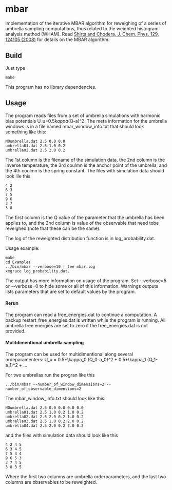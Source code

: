 # mbar
Implementation of the iterative MBAR algorithm for reweighing of a series of umbrella sampling computations, thus related to the weighted histogram analysis method (WHAM). Read [Shirts and Chodera, J. Chem. Phys. 129, 124105 (2008)](http://dx.doi.org/10.1063/1.2978177) for details on the MBAR algorithm.

## Build
Just type
```
make
```
This program has no library dependencies.

## Usage
The program reads files from a set of umbrella simulations with harmonic bias potentials U_u=0.5*kappa*(Q-a)^2. The meta information for the umbrella windows is in a file named mbar_window_info.txt that should look something like this:
```
NOumbrella.dat 2.5 0.0 0.0 
umbrella01.dat 2.5 1.0 0.2
umbrella02.dat 2.5 2.0 0.2
```
The 1st column is the filename of the simulation data, the 2nd column is the inverse temperature, the 3rd coulmn is the anchor point of the umbrella, and the 4th coulmn is the spring constant. The files with simulation data should look lile this
```
4 2
6 3
7 5
9 6
3 7
3 8
```
The first column is the Q value of the parameter that the umbrella has been applies to, 
and the 2nd column is value of the observable that need tobe reveighed (note that these can be the same).

The log of the reweighted distribution function is in log_probability.dat.

Usage example:
```
make
cd Examples
../bin/mbar --verbose=10 | tee mbar.log
xmgrace log_probability.dat.
```
The output has more information on usage of the program. Set --verbose=5 or --verbose=0 to hide some or all of this information. Warnings outputs lists parameters that are set to default values by the program.

#### Rerun
The program can read a free_energies.dat to continue a computation. A backup restart_free_energies.dat is written while the program is running. All umbrella free energies are set to zero if the free_energies.dat is not provided.

#### Mulitdimentional umbrella sampling
The program can be used for multidimentional along several ordeparamenters:  U_u = 0.5*\kappa_0 (Q_0-a_0)^2 + 0.5*\kappa_1 (Q_1-a_1)^2 + ...

For two umbrellas run the progran like this
```
../bin/mbar --number_of_window_dimensions=2 --number_of_observable_dimensions=2
```

The mbar_window_info.txt should look like this:  
```
NOumbrella.dat 2.5 0.0 0.0 0.0 0.0 
umbrella01.dat 2.5 1.0 0.2 1.0 0.2
umbrella02.dat 2.5 2.0 0.2 1.0 0.2
umbrella03.dat 2.5 1.0 0.2 2.0 0.2
umbrella04.dat 2.5 2.0 0.2 2.0 0.2
```
and the files with simulation data should look like this
```
4 2 4 5
6 3 4 5
7 5 3 4
9 6 5 3
3 7 4 5
3 8 3 5
```
Where the first two columns are umbrella orderparameters, and the last two columns are observables to be reweighted.

